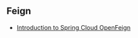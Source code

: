 ## Feign

- [Introduction to Spring Cloud OpenFeign](https://www.baeldung.com/spring-cloud-openfeign)

